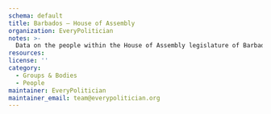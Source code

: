 ```yaml
---
schema: default
title: Barbados — House of Assembly
organization: EveryPolitician
notes: >-
  Data on the people within the House of Assembly legislature of Barbados.
resources:
license: ''
category:
  - Groups & Bodies
  - People
maintainer: EveryPolitician
maintainer_email: team@everypolitician.org
---
```

